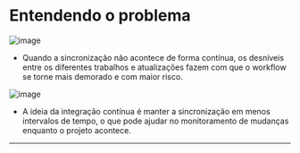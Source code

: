 # Entendendo o problema

![image](https://github.com/AndreCoutinhom/devops_and_monitoring_study/assets/91290799/ea5625a8-9171-4c46-847e-383365822a0a)

* Quando a sincronização não acontece de forma contínua, os desníveis entre os diferentes trabalhos e atualizações fazem com que o workflow se torne mais demorado e com maior risco.

![image](https://github.com/AndreCoutinhom/devops_and_monitoring_study/assets/91290799/3b6a6dc7-4681-4463-bb11-ac5f0b8006fa)

* A ideia da integração contínua é manter a sincronização em menos intervalos de tempo, o que pode ajudar no monitoramento de mudanças enquanto o projeto acontece.

---
